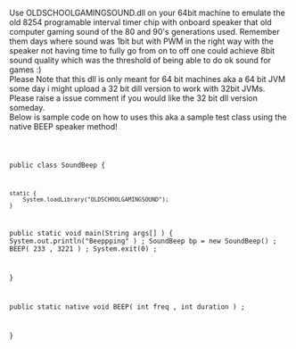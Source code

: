 
<br>
Use OLDSCHOOLGAMINGSOUND.dll on your 64bit machine to emulate the old  8254 programable interval timer chip with onboard speaker that old computer gaming sound of
the 80 and 90's generations used. Remember them days where sound was 1bit but with PWM in the right way with the speaker not having time to fully go from on to off
one could achieve 8bit sound quality which was the threshold of being able to do ok sound for games :)
<br>
<bold> Please Note that this dll is only meant for 64 bit machines aka a 64 bit JVM some day i might upload a 32 bit dill version to work with 32bit JVMs. Please raise a issue comment if you would like the 32 bit dll version someday.</bold>
<br>
Below is sample code on how to uses this aka a sample test class using the native BEEP speaker method!
<pre>
<code>

public class SoundBeep {

	
    static {
        System.loadLibrary("OLDSCHOOLGAMINGSOUND");
    }

public static void main(String args[] )
{
System.out.println("Beeppping" ) ;
SoundBeep bp = new SoundBeep() ;
BEEP( 233 , 3221 ) ;
System.exit(0) ;

}

  public static native void BEEP( int freq , int duration ) ;
	
}

</code>
</pre>
